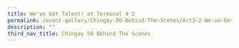 ```yaml
---
title: We've Got Talent! at Terminal 4 2
permalink: /event-gallery/Chingay-50-Behind-The-Scenes/Act3-2-We-ve-Got-Talent-at-Terminal-4
description: ""
third_nav_title: Chingay 50 Behind The Scenes
---
```

